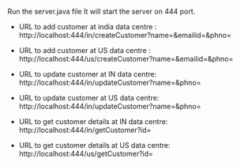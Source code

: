
 Run the server.java file
 It will start the server on 444 port.
 
* URL to add customer at india data centre :
 http://localhost:444/in/createCustomer?name=<name>&emailid=<email-id>&phno=<phone number>
 
* URL to add customer at US data centre :
http://localhost:444/us/createCustomer?name=<name>&emailid=<email-id>&phno=<phone number>

* URL to update customer at IN data centre: 
http://localhost:444/in/updateCustomer?name=<name>&phno=<phone number>

* URL to update customer at US data centre: 
http://localhost:444/in/updateCustomer?name=<name>&phno=<phone number>

* URL to get customer details at IN data centre: <here we are using email id as customer id>
http://localhost:444/in/getCustomer?id=<emaild id>

* URL to get customer details at US data centre: <here we are using email id as customer id>
http://localhost:444/us/getCustomer?id=<emaild id>



